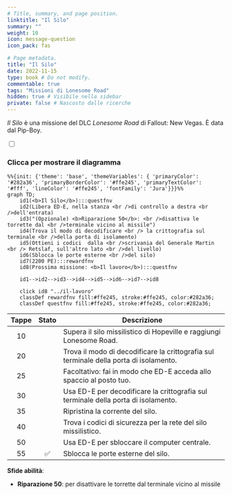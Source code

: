 ```yaml
---
# Title, summary, and page position.
linktitle: "Il Silo" 
summary: ""
weight: 10
icon: message-question
icon_pack: fas

# Page metadata.
title: "Il Silo"
date: 2022-11-15
type: book # Do not modify.
commentable: true
tags: "Missioni di Lonesome Road"
hidden: true # Visibile nella sidebar
private: false # Nascosto dalle ricerche
---
```


<div class="fnv">


*Il Silo* è una missione del DLC *Lonesome Road* di Fallout: New Vegas. È data dal Pip-Boy.


<section class="chart-collapse">
<input type="checkbox" name="collapse2" id="handle2">
<h3 class="handle">
<label for="handle2">Clicca per mostrare il diagramma</label>
</h3>
<div class="content">

```mermaid
%%{init: {'theme': 'base', 'themeVariables': { 'primaryColor': '#282a36', 'primaryBorderColor': '#ffe245', 'primaryTextColor': '#fff', 'lineColor': '#ffe245', 'fontFamily': 'Jura'}}}%%
graph TD;
    id1(<b>Il Silo</b>):::questfnv
    id2(Libera ED-E, nella stanza <br />di controllo a destra <br />dell'entrata)
    id3("(Opzionale) <b>Riparazione 50</b>: <br />disattiva le torrette dal <br />terminale vicino al missile")
    id4(Trova il modo di decodificare <br /> la crittografia sul terminale <br />della porta di isolamento)
    id5(Ottieni i codici  dalla <br />scrivania del Generale Martin <br /> Retslaf, sull'altro lato <br />del livello)
    id6(Sblocca le porte esterne <br />del silo)
    id7(2200 PE):::rewardfnv
    id8(Prossima missione: <b>Il lavoro</b>):::questfnv
    
    id1-->id2-->id3-->id4-->id5-->id6-->id7-->id8
    
    click id8 "../il-lavoro"
    classDef rewardfnv fill:#ffe245, stroke:#ffe245, color:#282a36;
    classDef questfnv fill:#ffe245, stroke:#ffe245, color:#282a36;
```

</div>
</section>

| Tappe |       Stato        | Descrizione |
|:-----:|:------------------:| ----------- |
|                           10                          |            | Supera il silo missilistico di Hopeville e raggiungi Lonesome Road.                                                                                                         |
|                           20                          |            | Trova il modo di decodificare la crittografia sul terminale della porta di isolamento.                                                                                      |
|                           25                          |            | Facoltativo: fai in modo che ED-E acceda allo spaccio al posto tuo.                                                                                                         |
|                           30                          |            | Usa ED-E per decodificare la crittografia sul terminale della porta di isolamento.                                                                                          |
|                           35                          |            | Ripristina la corrente del silo.                                                                                                                                            |
|                           40                          |            | Trova i codici di sicurezza per la rete del silo missilistico.                                                                                                              |
|                           50                          |            | Usa ED-E per sbloccare il computer centrale.                                                                                                                                |
|                           55                          | :white_check_mark: | Sblocca le porte esterne del silo.                                                                                                                                          |



**Sfide abilità**:
- **Riparazione 50**: per disattivare le torrette dal terminale vicino al missile





</div>


